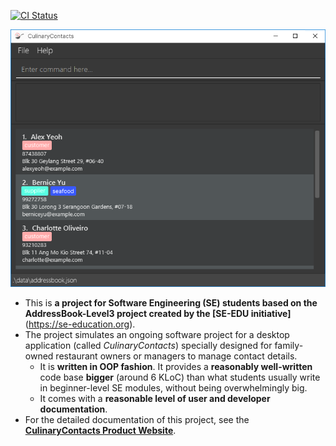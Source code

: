 [![CI Status](https://github.com/AY2324S2-CS2103T-W09-3/tp/workflows/Java%20CI/badge.svg)](https://github.com/AY2324S2-CS2103T-W09-3/tp/actions)

![Ui](docs/images/Ui.png)

* This is **a project for Software Engineering (SE) students based on the AddressBook-Level3 project created by the [SE-EDU initiative]**(https://se-education.org).<br>
* The project simulates an ongoing software project for a desktop application (called _CulinaryContacts_) specially designed for family-owned restaurant owners or managers to manage contact details.
  * It is **written in OOP fashion**. It provides a **reasonably well-written** code base **bigger** (around 6 KLoC) than what students usually write in beginner-level SE modules, without being overwhelmingly big.
  * It comes with a **reasonable level of user and developer documentation**.
* For the detailed documentation of this project, see the **[CulinaryContacts Product Website](https://nus-cs2103-ay2324s2.github.io/tp/)**.

